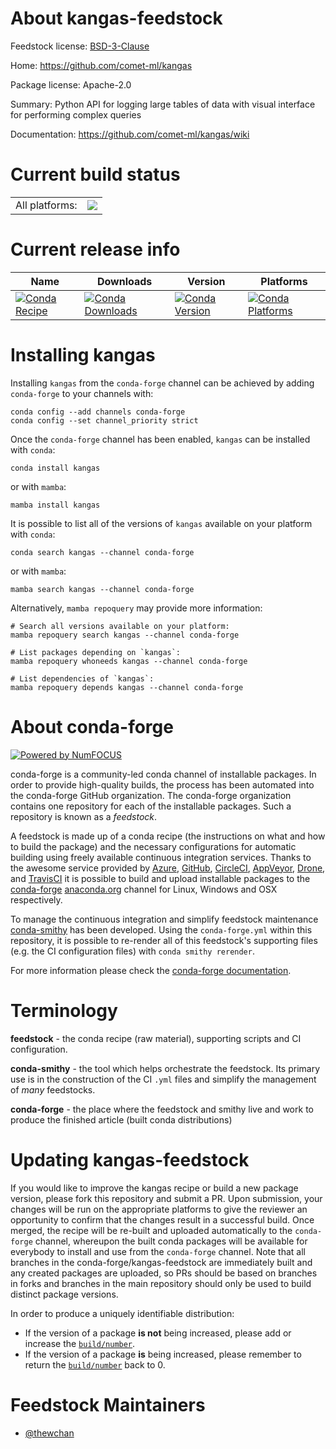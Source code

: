 About kangas-feedstock
======================

Feedstock license: [BSD-3-Clause](https://github.com/conda-forge/kangas-feedstock/blob/main/LICENSE.txt)

Home: https://github.com/comet-ml/kangas

Package license: Apache-2.0

Summary: Python API for logging large tables of data with visual interface for performing complex queries

Documentation: https://github.com/comet-ml/kangas/wiki

Current build status
====================


<table><tr><td>All platforms:</td>
    <td>
      <a href="https://dev.azure.com/conda-forge/feedstock-builds/_build/latest?definitionId=18087&branchName=main">
        <img src="https://dev.azure.com/conda-forge/feedstock-builds/_apis/build/status/kangas-feedstock?branchName=main">
      </a>
    </td>
  </tr>
</table>

Current release info
====================

| Name | Downloads | Version | Platforms |
| --- | --- | --- | --- |
| [![Conda Recipe](https://img.shields.io/badge/recipe-kangas-green.svg)](https://anaconda.org/conda-forge/kangas) | [![Conda Downloads](https://img.shields.io/conda/dn/conda-forge/kangas.svg)](https://anaconda.org/conda-forge/kangas) | [![Conda Version](https://img.shields.io/conda/vn/conda-forge/kangas.svg)](https://anaconda.org/conda-forge/kangas) | [![Conda Platforms](https://img.shields.io/conda/pn/conda-forge/kangas.svg)](https://anaconda.org/conda-forge/kangas) |

Installing kangas
=================

Installing `kangas` from the `conda-forge` channel can be achieved by adding `conda-forge` to your channels with:

```
conda config --add channels conda-forge
conda config --set channel_priority strict
```

Once the `conda-forge` channel has been enabled, `kangas` can be installed with `conda`:

```
conda install kangas
```

or with `mamba`:

```
mamba install kangas
```

It is possible to list all of the versions of `kangas` available on your platform with `conda`:

```
conda search kangas --channel conda-forge
```

or with `mamba`:

```
mamba search kangas --channel conda-forge
```

Alternatively, `mamba repoquery` may provide more information:

```
# Search all versions available on your platform:
mamba repoquery search kangas --channel conda-forge

# List packages depending on `kangas`:
mamba repoquery whoneeds kangas --channel conda-forge

# List dependencies of `kangas`:
mamba repoquery depends kangas --channel conda-forge
```


About conda-forge
=================

[![Powered by
NumFOCUS](https://img.shields.io/badge/powered%20by-NumFOCUS-orange.svg?style=flat&colorA=E1523D&colorB=007D8A)](https://numfocus.org)

conda-forge is a community-led conda channel of installable packages.
In order to provide high-quality builds, the process has been automated into the
conda-forge GitHub organization. The conda-forge organization contains one repository
for each of the installable packages. Such a repository is known as a *feedstock*.

A feedstock is made up of a conda recipe (the instructions on what and how to build
the package) and the necessary configurations for automatic building using freely
available continuous integration services. Thanks to the awesome service provided by
[Azure](https://azure.microsoft.com/en-us/services/devops/), [GitHub](https://github.com/),
[CircleCI](https://circleci.com/), [AppVeyor](https://www.appveyor.com/),
[Drone](https://cloud.drone.io/welcome), and [TravisCI](https://travis-ci.com/)
it is possible to build and upload installable packages to the
[conda-forge](https://anaconda.org/conda-forge) [anaconda.org](https://anaconda.org/)
channel for Linux, Windows and OSX respectively.

To manage the continuous integration and simplify feedstock maintenance
[conda-smithy](https://github.com/conda-forge/conda-smithy) has been developed.
Using the ``conda-forge.yml`` within this repository, it is possible to re-render all of
this feedstock's supporting files (e.g. the CI configuration files) with ``conda smithy rerender``.

For more information please check the [conda-forge documentation](https://conda-forge.org/docs/).

Terminology
===========

**feedstock** - the conda recipe (raw material), supporting scripts and CI configuration.

**conda-smithy** - the tool which helps orchestrate the feedstock.
                   Its primary use is in the construction of the CI ``.yml`` files
                   and simplify the management of *many* feedstocks.

**conda-forge** - the place where the feedstock and smithy live and work to
                  produce the finished article (built conda distributions)


Updating kangas-feedstock
=========================

If you would like to improve the kangas recipe or build a new
package version, please fork this repository and submit a PR. Upon submission,
your changes will be run on the appropriate platforms to give the reviewer an
opportunity to confirm that the changes result in a successful build. Once
merged, the recipe will be re-built and uploaded automatically to the
`conda-forge` channel, whereupon the built conda packages will be available for
everybody to install and use from the `conda-forge` channel.
Note that all branches in the conda-forge/kangas-feedstock are
immediately built and any created packages are uploaded, so PRs should be based
on branches in forks and branches in the main repository should only be used to
build distinct package versions.

In order to produce a uniquely identifiable distribution:
 * If the version of a package **is not** being increased, please add or increase
   the [``build/number``](https://docs.conda.io/projects/conda-build/en/latest/resources/define-metadata.html#build-number-and-string).
 * If the version of a package **is** being increased, please remember to return
   the [``build/number``](https://docs.conda.io/projects/conda-build/en/latest/resources/define-metadata.html#build-number-and-string)
   back to 0.

Feedstock Maintainers
=====================

* [@thewchan](https://github.com/thewchan/)

